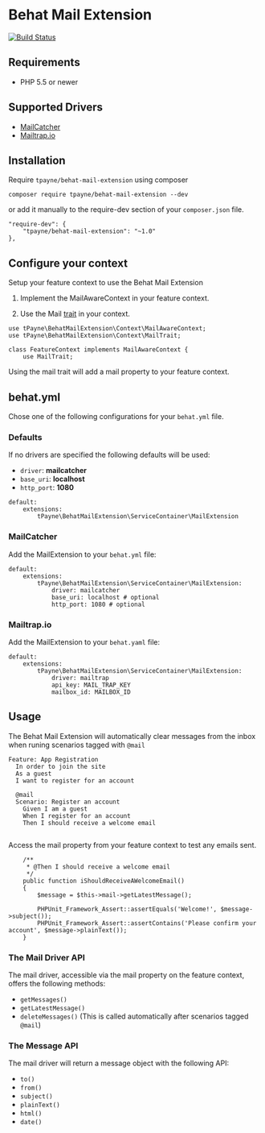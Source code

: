# Behat Mail Extension

[![Build Status](https://travis-ci.org/tyler43636/Behat-Mail-Extension.svg?branch=master)](https://travis-ci.org/tyler43636/Behat-Mail-Extension)

## Requirements
- PHP 5.5 or newer

## Supported Drivers
- [MailCatcher](http://mailcatcher.me/)
- [Mailtrap.io](https://mailtrap.io/)

## Installation
Require `tpayne/behat-mail-extension` using composer
```
composer require tpayne/behat-mail-extension --dev
```
or add it manually to the require-dev section of your `composer.json` file.
```
"require-dev": {
  	"tpayne/behat-mail-extension": "~1.0"
},
```

## Configure your context
Setup your feature context to use the Behat Mail Extension

1) Implement the MailAwareContext in your feature context.

2) Use the Mail [trait](http://php.net/manual/en/language.oop5.traits.php) in your context.

```
use tPayne\BehatMailExtension\Context\MailAwareContext;
use tPayne\BehatMailExtension\Context\MailTrait;

class FeatureContext implements MailAwareContext {
    use MailTrait;
```
Using the mail trait will add a mail property to your feature context.

## behat.yml
Chose one of the following configurations for your `behat.yml` file.

### Defaults
If no drivers are specified the following defaults will be used:

- `driver`: **mailcatcher** 
- `base_uri`: **localhost**
- `http_port`: **1080**

```
default:
    extensions:
        tPayne\BehatMailExtension\ServiceContainer\MailExtension
```
 
### MailCatcher
Add the MailExtension to your `behat.yml` file:

```
default:
    extensions:
        tPayne\BehatMailExtension\ServiceContainer\MailExtension:
            driver: mailcatcher
            base_uri: localhost # optional
            http_port: 1080 # optional
```
### Mailtrap.io
Add the MailExtension to your `behat.yaml` file:

```
default:
    extensions:
        tPayne\BehatMailExtension\ServiceContainer\MailExtension:
            driver: mailtrap
            api_key: MAIL_TRAP_KEY
            mailbox_id: MAILBOX_ID
```

## Usage

The Behat Mail Extension will automatically clear messages from the inbox when runing scenarios tagged with `@mail`

```
Feature: App Registration
  In order to join the site
  As a guest
  I want to register for an account

  @mail
  Scenario: Register an account
    Given I am a guest
    When I register for an account
    Then I should receive a welcome email
    
```

Access the mail property from your feature context to test any emails sent.

```
    /**
     * @Then I should receive a welcome email
     */
    public function iShouldReceiveAWelcomeEmail()
    {
        $message = $this->mail->getLatestMessage();

        PHPUnit_Framework_Assert::assertEquals('Welcome!', $message->subject());
        PHPUnit_Framework_Assert::assertContains('Please confirm your account', $message->plainText());
    }
```

### The Mail Driver API
The mail driver, accessible via the mail property on the feature context, offers the following methods:

- `getMessages()`
- `getLatestMessage()`
- `deleteMessages()` (This is called automatically after scenarios tagged `@mail`)

### The Message API
The mail driver will return a message object with the following API:

- `to()`
- `from()`
- `subject()`
- `plainText()`
- `html()`
- `date()`
